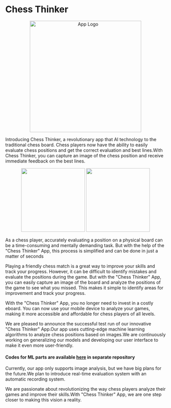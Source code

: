# Chess Thinker

<p align="center">
  <img src="https://github.com/AshanSerasinghe/chesboardCam/blob/main/images/AppLogo/icon3.png?raw=true" width="350" title="App Logo">
</p>


Introducing Chess Thinker, a revolutionary app that AI technology to the traditional chess board. Chess players now have the ability to easily evaluate chess positions and get the correct evaluation and best lines.With Chess Thinker, you can capture an image of the chess position and receive immediate feedback on the best lines.


<p align="center">
  <img src="https://github.com/AshanSerasinghe/chesboardCam/blob/main/readmeImages/ChessBoard3White.jpg?raw=false" width="200" />
  <img src="https://github.com/AshanSerasinghe/chesboardCam/blob/main/readmeImages/ChessBoard4Black.jpg?raw=false" width="200" /> 
</p>



As a chess player, accurately evaluating a position on a physical board can be a time-consuming and mentally demanding task. But with the help of the "Chess Thinker" App, this process is simplified and can be done in just a matter of seconds

Playing a friendly chess match is a great way to improve your skills and track your progress. However, it can be difficult to identify mistakes and evaluate the positions during the game. But with the "Chess Thinker" App, you can easily capture an image of the board and analyze the positions of the game to see what you missed. This makes it simple to identify areas for improvement and track your progress.

With the "Chess Thinker" App, you no longer need to invest in a costly eboard. You can now use your mobile device to analyze your games, making it more accessible and affordable for chess players of all levels.

We are pleased to announce the successful test run of our innovative "Chess Thinker" App.Our app uses cutting-edge machine learning algorithms to analyze chess positions based on images.We are continuously working on generalizing our models and developing our user interface to make it even more user-friendly.
#### Codes for ML parts are available [here](https://github.com/pamudu123/ChessboardReconstruction) in separate repository 

Currently, our app only supports image analysis, but we have big plans for the future.We plan to introduce real-time evaluation system with an automatic recording system.

We are passionate about revolutionizing the way chess players analyze their games and improve their skills.With "Chess Thinker" App, we are one step closer to making this vision a reality.